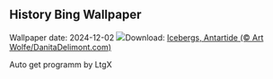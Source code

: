 ## History Bing Wallpaper
Wallpaper date: 2024-12-02
![](https://www.bing.com/th?id=OHR.IcebergsAntarctica_IT-IT6673313021_UHD.jpg&w=1000)Download: [Icebergs, Antartide (© Art Wolfe/DanitaDelimont.com)](https://www.bing.com/th?id=OHR.IcebergsAntarctica_IT-IT6673313021_UHD.jpg)

Auto get programm by LtgX
